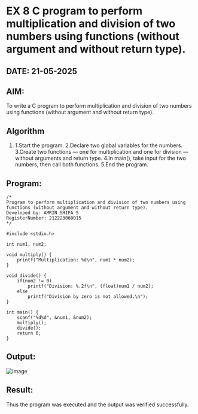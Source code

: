 # EX 8 C program to perform multiplication and division of two numbers using functions (without argument and without return type).
## DATE: 21-05-2025
## AIM:
To write a C program to perform multiplication and division of two numbers using functions (without argument and without return type).

## Algorithm
1. 1.Start the program.
2.Declare two global variables for the numbers.
3.Create two functions — one for multiplication and one for division — without arguments and return type. 
4.In main(), take input for the two numbers, then call both functions. 
5.End the program.  

## Program:
```
/*
Program to perform multiplication and division of two numbers using functions (without argument and without return type).
Developed by: AMRIN SHIFA S
RegisterNumber: 212223060015
*/

#include <stdio.h>

int num1, num2;

void multiply() {
    printf("Multiplication: %d\n", num1 * num2);
}

void divide() {
    if(num2 != 0)
        printf("Division: %.2f\n", (float)num1 / num2);
    else
        printf("Division by zero is not allowed.\n");
}

int main() {
    scanf("%d%d", &num1, &num2);
    multiply();
    divide();
    return 0;
}
```

## Output:
![image](https://github.com/user-attachments/assets/f6ec7f29-2d8f-4ca1-8584-ac24ffc423a1)


## Result:
Thus the program was executed and the output was verified successfully.
